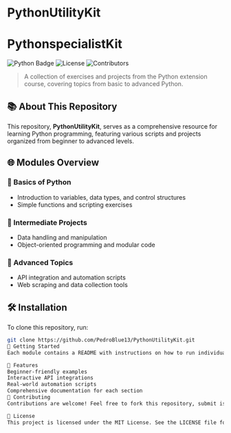 # PythonUtilityKit


# PythonspecialistKit

![Python Badge](https://img.shields.io/badge/Python-3.x-blue?logo=python)
![License](https://img.shields.io/github/license/PedroBlue13/PythonUtilityKit)
![Contributors](https://img.shields.io/github/contributors/PedroBlue13/PythonUtilityKit)

> A collection of exercises and projects from the Python extension course, covering topics from basic to advanced Python.

## 📚 About This Repository

This repository, **PythonUtilityKit**, serves as a comprehensive resource for learning Python programming, featuring various scripts and projects organized from beginner to advanced levels.

## 🌐 Modules Overview

### 🔹 Basics of Python
- Introduction to variables, data types, and control structures
- Simple functions and scripting exercises

### 🔹 Intermediate Projects
- Data handling and manipulation
- Object-oriented programming and modular code

### 🔹 Advanced Topics
- API integration and automation scripts
- Web scraping and data collection tools

## 🛠 Installation

To clone this repository, run:

```bash
git clone https://github.com/PedroBlue13/PythonUtilityKit.git
🚀 Getting Started
Each module contains a README with instructions on how to run individual projects. Start with the basics and work your way through more complex topics to build a solid understanding of Python.

🌟 Features
Beginner-friendly examples
Interactive API integrations
Real-world automation scripts
Comprehensive documentation for each section
🤝 Contributing
Contributions are welcome! Feel free to fork this repository, submit issues, or make pull requests.

📄 License
This project is licensed under the MIT License. See the LICENSE file for more details.
